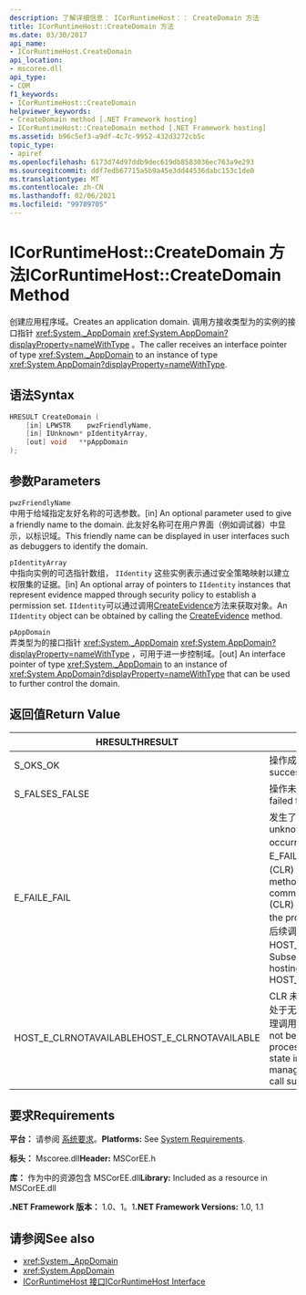 ```yaml
---
description: 了解详细信息： ICorRuntimeHost：： CreateDomain 方法
title: ICorRuntimeHost::CreateDomain 方法
ms.date: 03/30/2017
api_name:
- ICorRuntimeHost.CreateDomain
api_location:
- mscoree.dll
api_type:
- COM
f1_keywords:
- ICorRuntimeHost::CreateDomain
helpviewer_keywords:
- CreateDomain method [.NET Framework hosting]
- ICorRuntimeHost::CreateDomain method [.NET Framework hosting]
ms.assetid: b96c5ef3-a9df-4c7c-9952-432d3272cb5c
topic_type:
- apiref
ms.openlocfilehash: 6173d74d97ddb9dec619db8583036ec763a9e293
ms.sourcegitcommit: ddf7edb67715a5b9a45e3dd44536dabc153c1de0
ms.translationtype: MT
ms.contentlocale: zh-CN
ms.lasthandoff: 02/06/2021
ms.locfileid: "99789705"
---
```

# <a name="icorruntimehostcreatedomain-method"></a><span data-ttu-id="c073d-103">ICorRuntimeHost::CreateDomain 方法</span><span class="sxs-lookup"><span data-stu-id="c073d-103">ICorRuntimeHost::CreateDomain Method</span></span>

<span data-ttu-id="c073d-104">创建应用程序域。</span><span class="sxs-lookup"><span data-stu-id="c073d-104">Creates an application domain.</span></span> <span data-ttu-id="c073d-105">调用方接收类型为的实例的接口指针 <xref:System._AppDomain> <xref:System.AppDomain?displayProperty=nameWithType> 。</span><span class="sxs-lookup"><span data-stu-id="c073d-105">The caller receives an interface pointer of type <xref:System._AppDomain> to an instance of type <xref:System.AppDomain?displayProperty=nameWithType>.</span></span>  
  
## <a name="syntax"></a><span data-ttu-id="c073d-106">语法</span><span class="sxs-lookup"><span data-stu-id="c073d-106">Syntax</span></span>  
  
```cpp  
HRESULT CreateDomain (  
    [in] LPWSTR    pwzFriendlyName,  
    [in] IUnknown* pIdentityArray,  
    [out] void   **pAppDomain  
);  
```  
  
## <a name="parameters"></a><span data-ttu-id="c073d-107">参数</span><span class="sxs-lookup"><span data-stu-id="c073d-107">Parameters</span></span>  

 `pwzFriendlyName`  
 <span data-ttu-id="c073d-108">中用于给域指定友好名称的可选参数。</span><span class="sxs-lookup"><span data-stu-id="c073d-108">[in] An optional parameter used to give a friendly name to the domain.</span></span> <span data-ttu-id="c073d-109">此友好名称可在用户界面（例如调试器）中显示，以标识域。</span><span class="sxs-lookup"><span data-stu-id="c073d-109">This friendly name can be displayed in user interfaces such as debuggers to identify the domain.</span></span>  
  
 `pIdentityArray`  
 <span data-ttu-id="c073d-110">中指向实例的可选指针数组， `IIdentity` 这些实例表示通过安全策略映射以建立权限集的证据。</span><span class="sxs-lookup"><span data-stu-id="c073d-110">[in] An optional array of pointers to `IIdentity` instances that represent evidence mapped through security policy to establish a  permission set.</span></span> <span data-ttu-id="c073d-111">`IIdentity`可以通过调用[CreateEvidence](icorruntimehost-createevidence-method.md)方法来获取对象。</span><span class="sxs-lookup"><span data-stu-id="c073d-111">An `IIdentity` object can be obtained by calling the [CreateEvidence](icorruntimehost-createevidence-method.md) method.</span></span>  
  
 `pAppDomain`  
 <span data-ttu-id="c073d-112">弄类型为的接口指针 <xref:System._AppDomain> <xref:System.AppDomain?displayProperty=nameWithType> ，可用于进一步控制域。</span><span class="sxs-lookup"><span data-stu-id="c073d-112">[out] An interface pointer of type <xref:System._AppDomain> to an instance of <xref:System.AppDomain?displayProperty=nameWithType> that can be used to further control the domain.</span></span>  
  
## <a name="return-value"></a><span data-ttu-id="c073d-113">返回值</span><span class="sxs-lookup"><span data-stu-id="c073d-113">Return Value</span></span>  
  
|<span data-ttu-id="c073d-114">HRESULT</span><span class="sxs-lookup"><span data-stu-id="c073d-114">HRESULT</span></span>|<span data-ttu-id="c073d-115">说明</span><span class="sxs-lookup"><span data-stu-id="c073d-115">Description</span></span>|  
|-------------|-----------------|  
|<span data-ttu-id="c073d-116">S_OK</span><span class="sxs-lookup"><span data-stu-id="c073d-116">S_OK</span></span>|<span data-ttu-id="c073d-117">操作成功。</span><span class="sxs-lookup"><span data-stu-id="c073d-117">The operation was successful.</span></span>|  
|<span data-ttu-id="c073d-118">S_FALSE</span><span class="sxs-lookup"><span data-stu-id="c073d-118">S_FALSE</span></span>|<span data-ttu-id="c073d-119">操作未能完成。</span><span class="sxs-lookup"><span data-stu-id="c073d-119">The operation failed to complete.</span></span>|  
|<span data-ttu-id="c073d-120">E_FAIL</span><span class="sxs-lookup"><span data-stu-id="c073d-120">E_FAIL</span></span>|<span data-ttu-id="c073d-121">发生了未知的灾难性故障。</span><span class="sxs-lookup"><span data-stu-id="c073d-121">An unknown, catastrophic failure occurred.</span></span> <span data-ttu-id="c073d-122">如果某个方法返回 E_FAIL，则公共语言运行时 (CLR) 在该进程中不再可用。</span><span class="sxs-lookup"><span data-stu-id="c073d-122">If a method returns E_FAIL, the common language runtime (CLR) is no longer usable in the process.</span></span> <span data-ttu-id="c073d-123">对任何宿主 Api 的后续调用都会返回 HOST_E_CLRNOTAVAILABLE。</span><span class="sxs-lookup"><span data-stu-id="c073d-123">Subsequent calls to any hosting APIs return HOST_E_CLRNOTAVAILABLE.</span></span>|  
|<span data-ttu-id="c073d-124">HOST_E_CLRNOTAVAILABLE</span><span class="sxs-lookup"><span data-stu-id="c073d-124">HOST_E_CLRNOTAVAILABLE</span></span>|<span data-ttu-id="c073d-125">CLR 未加载到进程中，或 CLR 处于无法运行托管代码或成功处理调用的状态。</span><span class="sxs-lookup"><span data-stu-id="c073d-125">The CLR has not been loaded into a process, or the CLR is in a state in which it cannot run managed code or process the call successfully.</span></span>|  
  
## <a name="requirements"></a><span data-ttu-id="c073d-126">要求</span><span class="sxs-lookup"><span data-stu-id="c073d-126">Requirements</span></span>  

 <span data-ttu-id="c073d-127">**平台：** 请参阅 [系统要求](../../get-started/system-requirements.md)。</span><span class="sxs-lookup"><span data-stu-id="c073d-127">**Platforms:** See [System Requirements](../../get-started/system-requirements.md).</span></span>  
  
 <span data-ttu-id="c073d-128">**标头：** Mscoree.dll</span><span class="sxs-lookup"><span data-stu-id="c073d-128">**Header:** MSCorEE.h</span></span>  
  
 <span data-ttu-id="c073d-129">**库：** 作为中的资源包含 MSCorEE.dll</span><span class="sxs-lookup"><span data-stu-id="c073d-129">**Library:** Included as a resource in MSCorEE.dll</span></span>  
  
 <span data-ttu-id="c073d-130">**.NET Framework 版本：** 1.0、1。1</span><span class="sxs-lookup"><span data-stu-id="c073d-130">**.NET Framework Versions:** 1.0, 1.1</span></span>  
  
## <a name="see-also"></a><span data-ttu-id="c073d-131">请参阅</span><span class="sxs-lookup"><span data-stu-id="c073d-131">See also</span></span>

- <xref:System._AppDomain>
- <xref:System.AppDomain>
- [<span data-ttu-id="c073d-132">ICorRuntimeHost 接口</span><span class="sxs-lookup"><span data-stu-id="c073d-132">ICorRuntimeHost Interface</span></span>](icorruntimehost-interface.md)
